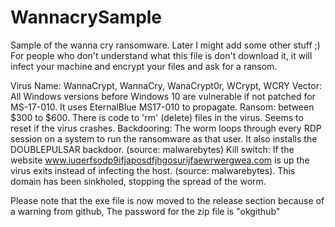 # WannacrySample
Sample of the wanna cry ransomware. Later I might add some other stuff ;)
For people who don't understand what this file is don't download it, it will infect your machine and encrypt your files and ask for a ransom.

Virus Name: WannaCrypt, WannaCry, WanaCrypt0r, WCrypt, WCRY
Vector: All Windows versions before Windows 10 are vulnerable if not patched for MS-17-010. It uses EternalBlue MS17-010 to propagate.
Ransom: between $300 to $600. There is code to 'rm' (delete) files in the virus. Seems to reset if the virus crashes.
Backdooring: The worm loops through every RDP session on a system to run the ransomware as that user. It also installs the DOUBLEPULSAR backdoor. (source: malwarebytes)
Kill switch: If the website www.iuqerfsodp9ifjaposdfjhgosurijfaewrwergwea.com is up the virus exits instead of infecting the host. (source: malwarebytes). This domain has been sinkholed, stopping the spread of the worm.

Please note that the exe file is now moved to the release section because of a warning from github, The password for the zip file is "okgithub"
